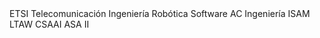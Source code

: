 <!DOCTYPE Universidad SYSTEM "universidad.dtd">

<Universidad>
    <Escuela>
        <Nombre>ETSI Telecomunicación</Nombre>
        <Grado>
            <Nombre>Ingeniería Robótica Software</Nombre>
            <Asignatura>AC</Asignatura>
        </Grado>
        <Grado>
            <Nombre>Ingeniería ISAM</Nombre>
            <Asignatura>LTAW<Asignatura>
            <Asignatura>CSAAI<Asignatura>
            <Asignatura>ASA II<Asignatura>
        </Grado>
    </Escuela>
</Universidad>